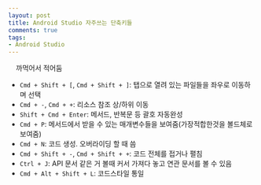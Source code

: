 ```yaml
---
layout: post
title: Android Studio 자주쓰는 단축키들
comments: true
tags:
- Android Studio
---
```

&nbsp;&nbsp;&nbsp; 까먹어서 적어둠

* `Cmd + Shift + [`, `Cmd + Shift + ]`: 탭으로 열려 있는 파일들을 좌우로 이동하며 선택
* `Cmd + -`, `Cmd + +`: 리소스 참조 상/하위 이동
* `Shift + Cmd + Enter`: 메서드, 반복문 등 괄호 자동완성
* `Cmd + P`: 메서드에서 받을 수 있는 매개변수들을 보여줌(가장적합한것을 볼드체로 보여줌)
* `Cmd + N`: 코드 생성. 오버라이딩 할 때 씀
* `Cmd + Shift + -`, `Cmd + Shift + +`: 코드 전체를 접거나 펼침
* `Ctrl + J`: API 문서 같은 거 볼때 커서 가져다 놓고 연관 문서를 볼 수 있음
* `Cmd + Alt + Shift + L`: 코드스타일 통일
